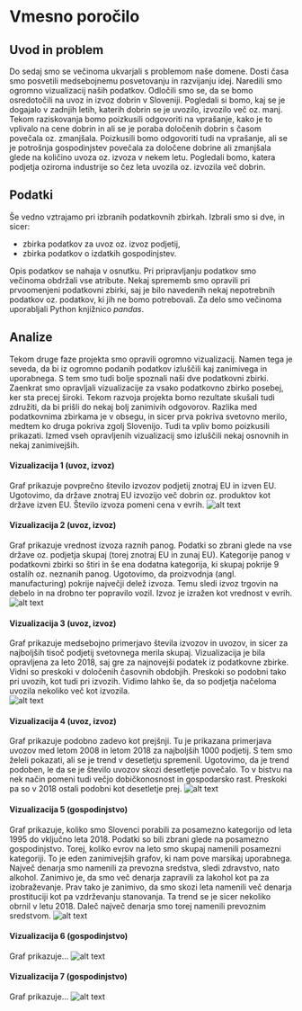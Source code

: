 # Vmesno poročilo

## Uvod in problem
Do sedaj smo se večinoma ukvarjali s problemom naše domene. Dosti časa smo posvetili medsebojnemu posvetovanju in razvijanju idej. Naredili smo ogromno vizualizacij naših podatkov. Odločili smo se, da se bomo osredotočili na uvoz in izvoz dobrin v Sloveniji. Pogledali si bomo, kaj se je dogajalo v zadnjih letih, katerih dobrin se je uvozilo, izvozilo več oz. manj. Tekom raziskovanja bomo poizkusili odgovoriti na vprašanje, kako je to vplivalo na cene dobrin in ali se je poraba določenih dobrin s časom povečala oz. zmanjšala. Poizkusili bomo odgovoriti tudi na vprašanje, ali se je potrošnja gospodinjstev povečala za določene dobrine ali zmanjšala glede na količino uvoza oz. izvoza v nekem letu. Pogledali bomo, katera podjetja oziroma industrije so čez leta uvozila oz. izvozila več dobrin.

## Podatki

Še vedno vztrajamo pri izbranih podatkovnih zbirkah. Izbrali smo si dve, in sicer:
* zbirka podatkov za uvoz oz. izvoz podjetij,
* zbirka podatkov o izdatkih gospodinjstev.

Opis podatkov se nahaja v osnutku. Pri pripravljanju podatkov smo večinoma obdržali vse atribute. Nekaj sprememb smo opravili pri prvoomenjeni podatkovni zbirki, saj je bilo navedenih nekaj nepotrebnih podatkov oz. podatkov, ki jih ne bomo potrebovali. Za delo smo večinoma uporabljali Python knjižnico *pandas*.

## Analize

Tekom druge faze projekta smo opravili ogromno vizualizacij. Namen tega je seveda, da bi iz ogromno podanih podatkov izluščili kaj zanimivega in uporabnega. S tem smo tudi bolje spoznali naši dve podatkovni zbirki. Zaenkrat smo opravljali vizualizacije za vsako podatkovno zbirko posebej, ker sta precej široki. Tekom razvoja projekta bomo rezultate skušali tudi združiti, da bi prišli do nekaj bolj zanimivih odgovorov. Razlika med podatkovnima zbirkama je v obsegu, in sicer prva pokriva svetovno merilo, medtem ko druga pokriva zgolj Slovenijo. Tudi ta vpliv bomo poizkusili prikazati. Izmed vseh opravljenih vizualizacij smo izluščili nekaj osnovnih in nekaj zanimivejših.


#### Vizualizacija 1 (uvoz, izvoz)

Graf prikazuje povprečno število izvozov podjetij znotraj EU in izven EU. Ugotovimo, da države znotraj EU izvozijo več dobrin oz. produktov kot države izven EU. Število izvoza pomeni cena v evrih.
![alt text](https://github.com/rokserak/PR20-SOHG/raw/master/grafi/EUvsNEEU.png "Izvoz EU vs ne-EU")


#### Vizualizacija 2 (uvoz, izvoz)

Graf prikazuje vrednost izvoza raznih panog. Podatki so zbrani glede na vse države oz. podjetja skupaj (torej znotraj EU in zunaj EU). Kategorije panog v podatkovni zbirki so štiri in še ena dodatna kategorija, ki skupaj pokrije 9 ostalih oz. neznanih panog. Ugotovimo, da proizvodnja (angl. manufacturing) pokrije največji delež izvoza. Temu sledi izvoz trgovin na debelo in na drobno ter popravilo vozil. Izvoz je izražen kot vrednost v evrih. 
![alt text](https://github.com/rokserak/PR20-SOHG/raw/master/grafi/izvoz_panoge.png "Izvoz po panogah")


#### Vizualizacija 3 (uvoz, izvoz)

Graf prikazuje medsebojno primerjavo števila izvozov in uvozov, in sicer za najboljših tisoč podjetij svetovnega merila skupaj. Vizualizacija je bila opravljena za leto 2018, saj gre za najnovejši podatek iz podatkovne zbirke. Vidni so preskoki v določenih časovnih obdobjih. Preskoki so podobni tako pri uvozih, kot tudi pri izvozih. Vidimo lahko še, da so podjetja načeloma uvozila nekoliko več kot izvozila.   
![alt text](https://github.com/rokserak/PR20-SOHG/raw/master/grafi/izviz2018.png "Izvoz 2018")


#### Vizualizacija 4 (uvoz, izvoz)

Graf prikazuje podobno zadevo kot prejšnji. Tu je prikazana primerjava uvozov med letom 2008 in letom 2018 za najboljših 1000 podjetij. S tem smo želeli pokazati, ali se je trend v desetletju spremenil. Ugotovimo, da je trend podoben, le da se je število uvozov skozi desetletje povečalo. To v bistvu na nek način pomeni tudi večjo dobičkonosnost in gospodarsko rast. Preskoki pa so v 2018 ostali podobni kot desetletje prej.
![alt text](https://github.com/rokserak/PR20-SOHG/raw/master/grafi/uvoz20082018.png "Izvoz 2018")


#### Vizualizacija 5 (gospodinjstvo)

Graf prikazuje, koliko smo Slovenci porabili za posamezno kategorijo od leta 1995 do vključno leta 2018. Podatki so bili zbrani glede na posamezno gospodinjstvo. Torej, koliko evrov na leto smo skupaj namenili posamezni kategoriji. To je eden zanimivejših grafov, ki nam pove marsikaj uporabnega. Največ denarja smo namenili za prevozna sredstva, sledi zdravstvo, nato alkohol. Zanimivo je, da smo več denarja zapravili za lakohol kot pa za izobraževanje. Prav tako je zanimivo, da smo skozi leta namenili več denarja prostituciji kot pa vzdrževanju stanovanja. Ta trend se je sicer nekoliko obrnil v letu 2018. Daleč največ denarja smo torej namenili prevoznim sredstvom. 
![alt text](https://github.com/rokserak/PR20-SOHG/raw/master/grafi/tavlk%20gospodinstvo.png "gospodinjstvo")


#### Vizualizacija 6 (gospodinjstvo)

Graf prikazuje...
![alt text](https://github.com/rokserak/PR20-SOHG/raw/master/grafi/bolnca%20scatter.png "Poraba bolnica vs ne bolnice za zdravljenje")


#### Vizualizacija 7 (gospodinjstvo)

Graf prikazuje...
![alt text](https://github.com/rokserak/PR20-SOHG/raw/master/grafi/pjaca%20scatter.png "Alkohol vs brezalkoholn")

